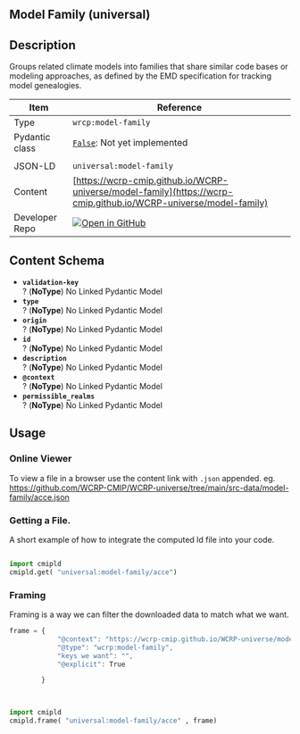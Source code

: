 

<section id="description">

# Model Family  (universal)

## Description
Groups related climate models into families that share similar code bases or modeling approaches, as defined by the EMD specification for tracking model genealogies.


</section>



<section id="info">


| Item | Reference |
| --- | --- |
| Type | `wrcp:model-family` |
| Pydantic class | [`False`](https://github.com/ESGF/esgf-vocab/blob/main/src/esgvoc/api/data_descriptors/False.py):  Not yet implemented |
| | |
| JSON-LD | `universal:model-family` |
| Content | [https://wcrp-cmip.github.io/WCRP-universe/model-family](https://wcrp-cmip.github.io/WCRP-universe/model-family) |
| Developer Repo | [![Open in GitHub](https://img.shields.io/badge/Open-GitHub-blue?logo=github&style=flat-square)](https://github.com/WCRP-CMIP/WCRP-universe/tree/main/src-data/model-family) |


</section>
    
<section id="schema">

## Content Schema

- **`validation-key`**  
  ? (**NoType**)
  No Linked Pydantic Model 
- **`type`**  
  ? (**NoType**)
  No Linked Pydantic Model 
- **`origin`**  
  ? (**NoType**)
  No Linked Pydantic Model 
- **`id`**  
  ? (**NoType**)
  No Linked Pydantic Model 
- **`description`**  
  ? (**NoType**)
  No Linked Pydantic Model 
- **`@context`**  
  ? (**NoType**)
  No Linked Pydantic Model 
- **`permissible_realms`**  
  ? (**NoType**)
  No Linked Pydantic Model 





</section>   

<section id="usage">

## Usage

### Online Viewer 
To view a file in a browser use the content link with `.json` appended. 
eg. https://github.com/WCRP-CMIP/WCRP-universe/tree/main/src-data/model-family/acce.json

### Getting a File. 

A short example of how to integrate the computed ld file into your code. 

```python

import cmipld
cmipld.get( "universal:model-family/acce")

```

### Framing
Framing is a way we can filter the downloaded data to match what we want. 
```js
frame = {
            "@context": "https://wcrp-cmip.github.io/WCRP-universe/model-family/_context_",
            "@type": "wcrp:model-family",
            "keys we want": "",
            "@explicit": True

        }
        
```

```python

import cmipld
cmipld.frame( "universal:model-family/acce" , frame)

```
</section>

    
